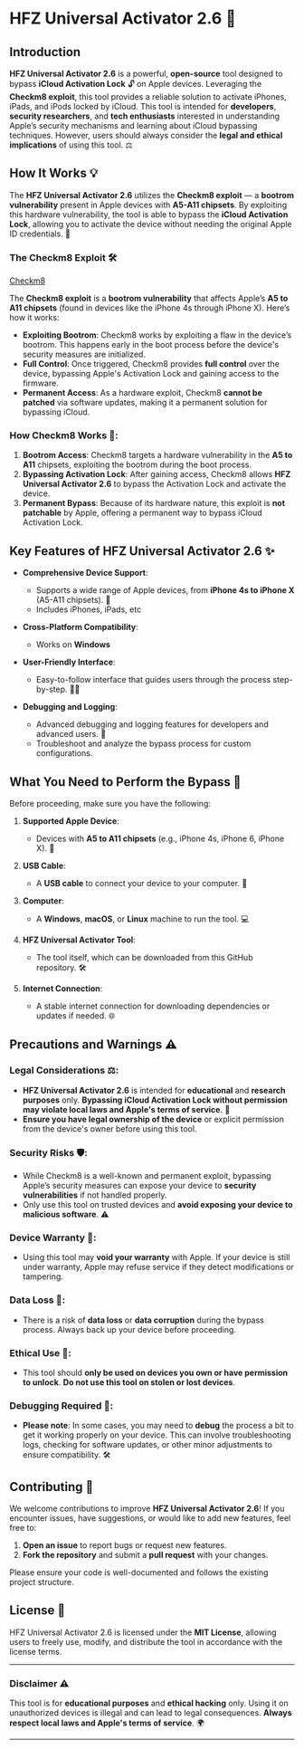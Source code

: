 # **HFZ Universal Activator 2.6** 🚀

## **Introduction** 

**HFZ Universal Activator 2.6** is a powerful, **open-source** tool designed to bypass **iCloud Activation Lock** 🔓 on Apple devices. Leveraging the **Checkm8 exploit**, this tool provides a reliable solution to activate iPhones, iPads, and iPods locked by iCloud.
This tool is intended for **developers**, **security researchers**, and **tech enthusiasts** interested in understanding Apple’s security mechanisms and learning about iCloud bypassing techniques. However, users should always consider the **legal and ethical implications** of using this tool. ⚖️

## **How It Works** 💡

The **HFZ Universal Activator 2.6** utilizes the **Checkm8 exploit** — a **bootrom vulnerability** present in Apple devices with **A5-A11 chipsets**. By exploiting this hardware vulnerability, the tool is able to bypass the **iCloud Activation Lock**, allowing you to activate the device without needing the original Apple ID credentials. 🔑

### **The Checkm8 Exploit** 🛠️
[Checkm8](https://github.com/axi0mX/ipwndfu)  

The **Checkm8 exploit** is a **bootrom vulnerability** that affects Apple’s **A5 to A11 chipsets** (found in devices like the iPhone 4s through iPhone X). Here’s how it works:

- **Exploiting Bootrom**: Checkm8 works by exploiting a flaw in the device’s bootrom. This happens early in the boot process before the device's security measures are initialized.
- **Full Control**: Once triggered, Checkm8 provides **full control** over the device, bypassing Apple's Activation Lock and gaining access to the firmware.
- **Permanent Access**: As a hardware exploit, Checkm8 **cannot be patched** via software updates, making it a permanent solution for bypassing iCloud.

### **How Checkm8 Works** 🔄:
1. **Bootrom Access**: Checkm8 targets a hardware vulnerability in the **A5 to A11** chipsets, exploiting the bootrom during the boot process.
2. **Bypassing Activation Lock**: After gaining access, Checkm8 allows **HFZ Universal Activator 2.6** to bypass the Activation Lock and activate the device.
3. **Permanent Bypass**: Because of its hardware nature, this exploit is **not patchable** by Apple, offering a permanent way to bypass iCloud Activation Lock.

## **Key Features of HFZ Universal Activator 2.6** ✨

- **Comprehensive Device Support**:
  - Supports a wide range of Apple devices, from **iPhone 4s to iPhone X** (A5-A11 chipsets). 📱
  - Includes iPhones, iPads, etc

- **Cross-Platform Compatibility**:
  - Works on **Windows**

- **User-Friendly Interface**:
  - Easy-to-follow interface that guides users through the process step-by-step. 🧑‍💻

- **Debugging and Logging**:
  - Advanced debugging and logging features for developers and advanced users. 📝
  - Troubleshoot and analyze the bypass process for custom configurations.

## **What You Need to Perform the Bypass** 🔧

Before proceeding, make sure you have the following:

1. **Supported Apple Device**:
   - Devices with **A5 to A11 chipsets** (e.g., iPhone 4s, iPhone 6, iPhone X). 📱
   
2. **USB Cable**:
   - A **USB cable** to connect your device to your computer. 🔌
   
3. **Computer**:
   - A **Windows**, **macOS**, or **Linux** machine to run the tool. 💻

4. **HFZ Universal Activator Tool**:
   - The tool itself, which can be downloaded from this GitHub repository. 🛠️

5. **Internet Connection**:
   - A stable internet connection for downloading dependencies or updates if needed. 🌐


## **Precautions and Warnings** ⚠️

### **Legal Considerations** ⚖️:
- **HFZ Universal Activator 2.6** is intended for **educational** and **research purposes** only. **Bypassing iCloud Activation Lock without permission may violate local laws and Apple's terms of service**. 🚫
- **Ensure you have legal ownership of the device** or explicit permission from the device's owner before using this tool.

### **Security Risks** 🛡️:
- While Checkm8 is a well-known and permanent exploit, bypassing Apple’s security measures can expose your device to **security vulnerabilities** if not handled properly.
- Only use this tool on trusted devices and **avoid exposing your device to malicious software**. ⚠️

### **Device Warranty** 📜:
- Using this tool may **void your warranty** with Apple. If your device is still under warranty, Apple may refuse service if they detect modifications or tampering.

### **Data Loss** 💾:
- There is a risk of **data loss** or **data corruption** during the bypass process. Always back up your device before proceeding.

### **Ethical Use** 🌱:
- This tool should **only be used on devices you own or have permission to unlock**. **Do not use this tool on stolen or lost devices**.

### **Debugging Required** 🐛:
- **Please note**: In some cases, you may need to **debug** the process a bit to get it working properly on your device. This can involve troubleshooting logs, checking for software updates, or other minor adjustments to ensure compatibility. 🛠️

## **Contributing** 🤝

We welcome contributions to improve **HFZ Universal Activator 2.6**! If you encounter issues, have suggestions, or would like to add new features, feel free to:

1. **Open an issue** to report bugs or request new features.
2. **Fork the repository** and submit a **pull request** with your changes.

Please ensure your code is well-documented and follows the existing project structure.

## **License** 📜

HFZ Universal Activator 2.6 is licensed under the **MIT License**, allowing users to freely use, modify, and distribute the tool in accordance with the license terms.

---

### **Disclaimer** ⚠️

This tool is for **educational purposes** and **ethical hacking** only. Using it on unauthorized devices is illegal and can lead to legal consequences. **Always respect local laws and Apple's terms of service**. 🌍

---
